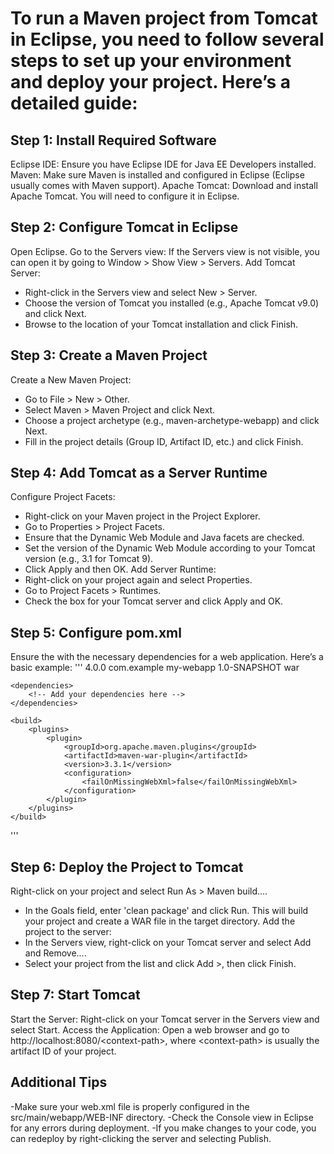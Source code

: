 # To run a Maven project from Tomcat in Eclipse, you need to follow several steps to set up your environment and deploy your project. Here’s a detailed guide:

## Step 1: Install Required Software

Eclipse IDE: Ensure you have Eclipse IDE for Java EE Developers installed.
Maven: Make sure Maven is installed and configured in Eclipse (Eclipse usually comes with Maven support).
Apache Tomcat: Download and install Apache Tomcat. You will need to configure it in Eclipse.
## Step 2: Configure Tomcat in Eclipse

Open Eclipse.
Go to the Servers view: If the Servers view is not visible, you can open it by going to Window > Show View > Servers.
Add Tomcat Server:
- Right-click in the Servers view and select New > Server.
- Choose the version of Tomcat you installed (e.g., Apache Tomcat v9.0) and click Next.
- Browse to the location of your Tomcat installation and click Finish.
## Step 3: Create a Maven Project

Create a New Maven Project:
- Go to File > New > Other.
- Select Maven > Maven Project and click Next.
- Choose a project archetype (e.g., maven-archetype-webapp) and click Next.
- Fill in the project details (Group ID, Artifact ID, etc.) and click Finish.
## Step 4: Add Tomcat as a Server Runtime

Configure Project Facets:
- Right-click on your Maven project in the Project Explorer.
- Go to Properties > Project Facets.
- Ensure that the Dynamic Web Module and Java facets are checked.
- Set the version of the Dynamic Web Module according to your Tomcat version (e.g., 3.1 for Tomcat 9).
- Click Apply and then OK.
Add Server Runtime:
- Right-click on your project again and select Properties.
- Go to Project Facets > Runtimes.
- Check the box for your Tomcat server and click Apply and OK.
## Step 5: Configure pom.xml

Ensure the with the necessary dependencies for a web application. Here’s a basic example:
'''
<project xmlns="http://maven.apache.org/POM/4.0.0" 
         xmlns:xsi="http://www.w3.org/2001/XMLSchema-instance" 
         xsi:schemaLocation="http://maven.apache.org/POM/4.0.0 http://maven.apache.org/xsd/maven-4.0.0.xsd"> 
    <modelVersion>4.0.0</modelVersion> 
    <groupId>com.example</groupId> 
    <artifactId>my-webapp</artifactId> 
    <version>1.0-SNAPSHOT</version> 
    <packaging>war</packaging> 
 
    <dependencies> 
        <!-- Add your dependencies here --> 
    </dependencies> 
 
    <build> 
        <plugins> 
            <plugin> 
                <groupId>org.apache.maven.plugins</groupId> 
                <artifactId>maven-war-plugin</artifactId> 
                <version>3.3.1</version> 
                <configuration> 
                    <failOnMissingWebXml>false</failOnMissingWebXml> 
                </configuration> 
            </plugin> 
        </plugins> 
    </build> 
</project> 
'''

## Step 6: Deploy the Project to Tomcat

Right-click on your project and select Run As > Maven build....
- In the Goals field, enter 'clean package' and click Run. This will build your project and create a WAR file in the target directory.
Add the project to the server:
- In the Servers view, right-click on your Tomcat server and select Add and Remove....
- Select your project from the list and click Add &gt;, then click Finish.
## Step 7: Start Tomcat

Start the Server: Right-click on your Tomcat server in the Servers view and select Start.
Access the Application: Open a web browser and go to http://localhost:8080/&lt;context-path&gt;, where &lt;context-path&gt; is usually the artifact ID of your project.
## Additional Tips

-Make sure your web.xml file is properly configured in the src/main/webapp/WEB-INF directory.
-Check the Console view in Eclipse for any errors during deployment.
-If you make changes to your code, you can redeploy by right-clicking the server and selecting Publish.
